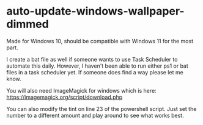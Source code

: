 # auto-update-windows-wallpaper-dimmed

Made for Windows 10, should be compatible with Windows 11 for the most part.

I create a bat file as well if someone wants to use Task Scheduler to automate this daily. However, I haven't been able to run either ps1 or bat files in a task scheduler yet. If someone does find a way please let me know.

You will also need ImageMagick for windows which is here: https://imagemagick.org/script/download.php

You can also modify the tint on line 23 of the powershell script. Just set the number to a different amount and play around to see what works best.
